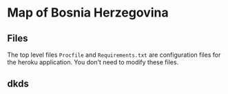 # Map of Bosnia Herzegovina

## Files
The top level files `Procfile` and `Requirements.txt` are configuration files for the heroku application. You don't need to modify these files.

## dkds
